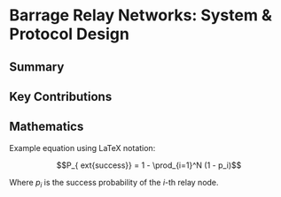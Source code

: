 # Barrage Relay Networks: System & Protocol Design

## Summary

<!-- Add your summary here -->

## Key Contributions

<!-- List key contributions -->

## Mathematics

Example equation using LaTeX notation:

$$P_{	ext{success}} = 1 - \prod_{i=1}^N (1 - p_i)$$

Where $p_i$ is the success probability of the $i$-th relay node.
